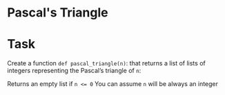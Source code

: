 # Pascal's Triangle


# Task
Create a function `def pascal_triangle(n)`: that returns a list of lists of integers representing the Pascal’s triangle of `n`:

Returns an empty list if `n <= 0`
You can assume `n` will be always an integer
